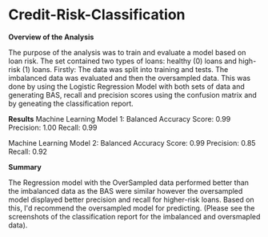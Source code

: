 # Credit-Risk-Classification

**Overview of the Analysis**

The purpose of the analysis was to train and evaluate a model based on loan risk. The set contained two types of loans: healthy (0) loans and high-risk (1) loans.
Firstly: The data was split into training and tests. The imbalanced data was evaluated and then the oversampled data. This was done by using the Logistic Regression Model with both sets of data and generating BAS, recall and precision scores using the confusion matrix and by geneating the classification report. 

**Results**
Machine Learning Model 1:
Balanced Accuracy Score: 0.99
Precision: 1.00
Recall: 0.99 

Machine Learning Model 2:
Balanced Accuracy Score: 0.99
Precision: 0.85
Recall: 0.92

**Summary**

The Regression model with the OverSampled data performed better than the imbalanced data as the BAS were similar however the oversampled model displayed better precision and recall for higher-risk loans. Based on this, I'd recommend the oversampled model for predicting. (Please see the screenshots of the classification report for the imbalanced and oversmapled data).
